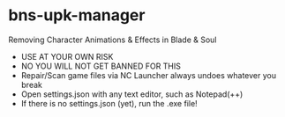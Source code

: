# bns-upk-manager
Removing Character Animations &amp; Effects in Blade &amp; Soul
- USE AT YOUR OWN RISK
- NO YOU WILL NOT GET BANNED FOR THIS
- Repair/Scan game files via NC Launcher always undoes whatever you break
- Open settings.json with any text editor, such as Notepad(++)
- If there is no settings.json (yet), run the .exe file!
